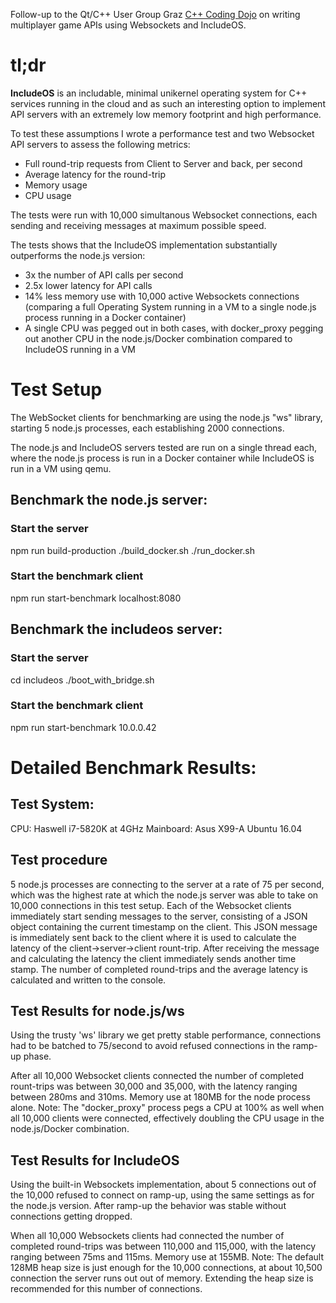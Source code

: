 Follow-up to the Qt/C++ User Group Graz [C++ Coding Dojo](https://www.meetup.com/preview/Graz-Qt-C-11-Meetup/events/240890363) on writing multiplayer game APIs using Websockets and IncludeOS.

# tl;dr

**IncludeOS** is an includable, minimal unikernel operating system for C++ services running in the cloud and as such an interesting option to implement API servers with an extremely low memory footprint and high performance.

To test these assumptions I wrote a performance test and two Websocket API servers to assess the following metrics:
* Full round-trip requests from Client to Server and back, per second
* Average latency for the round-trip
* Memory usage
* CPU usage

The tests were run with 10,000 simultanous Websocket connections, each sending and receiving messages at maximum possible speed.

The tests shows that the IncludeOS implementation substantially outperforms the node.js version:
* 3x the number of API calls per second
* 2.5x lower latency for API calls
* 14% less memory use with 10,000 active Websockets connections (comparing a full Operating System running in a VM to a single node.js process running in a Docker container)
* A single CPU was pegged out in both cases, with docker_proxy pegging out another CPU in the node.js/Docker combination compared to IncludeOS running in a VM

# Test Setup

The WebSocket clients for benchmarking are using the node.js "ws" library, starting 5 node.js processes, each establishing 2000 connections.

The node.js and IncludeOS servers tested are run on a single thread each, where the node.js process is run in a Docker container while IncludeOS is run in a VM using qemu.

## Benchmark the node.js server:

### Start the server
npm run build-production
./build_docker.sh
./run_docker.sh

### Start the benchmark client
npm run start-benchmark localhost:8080

## Benchmark the includeos server:

### Start the server
cd includeos
./boot_with_bridge.sh

### Start the benchmark client
npm run start-benchmark 10.0.0.42

# Detailed Benchmark Results:

## Test System:
CPU: Haswell i7-5820K at 4GHz
Mainboard: Asus X99-A
Ubuntu 16.04

## Test procedure

5 node.js processes are connecting to the server at a rate of 75 per second, which was the highest rate at which the node.js server was able to take on 10,000 connections in this test setup.
Each of the Websocket clients immediately start sending messages to the server, consisting of a JSON object containing the current timestamp on the client.
This JSON message is immediately sent back to the client where it is used to calculate the latency of the client->server->client rount-trip. After receiving the message and calculating the latency the client immediately sends another time stamp.
The number of completed round-trips and the average latency is calculated and written to the console.

## Test Results for node.js/ws
Using the trusty 'ws' library we get pretty stable performance,
connections had to be batched to 75/second to avoid refused connections in the ramp-up phase.

After all 10,000 Websocket clients connected the number of completed rount-trips was between 30,000 and 35,000, with the latency ranging between 280ms and 310ms.
Memory use at 180MB for the node process alone.
Note: The "docker_proxy" process pegs a CPU at 100% as well when all 10,000 clients were connected, effectively doubling the CPU usage in the node.js/Docker combination.

## Test Results for IncludeOS
Using the built-in Websockets implementation, about 5 connections out of the 10,000 refused to connect on ramp-up, using the same settings as for the node.js version. After ramp-up the behavior was stable without connections getting dropped.

When all 10,000 Websockets clients had connected the number of completed round-trips was between 110,000 and 115,000, with the latency ranging between 75ms and 115ms.
Memory use at 155MB.
Note: The default 128MB heap size is just enough for the 10,000 connections, at about 10,500 connection the server runs out out of memory.
      Extending the heap size is recommended for this number of connections.